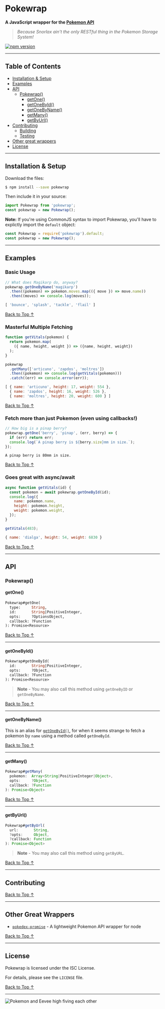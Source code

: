 # Pokewrap
**A JavaScript wrapper for the [Pokemon API](http://pokeapi.co/)**
> *Because Snorlax ain't the only RESTful thing in the Pokemon Storage System!*

[![npm version](https://badge.fury.io/js/pokewrap.svg)](https://badge.fury.io/js/pokewrap)

----

## Table of Contents
- [Installation & Setup]('#installation')
- [Examples]('#examples')
- [API]('#api')
  - [Pokewrap()]('#')
    - [getOne()]('#')
    - [getOneById()]('#')
    - [getOneByName()]('#')
    - [getMany()]('#')
    - [getByUrl()]('#')
- [Contributing]('#')
  - [Building]('#')
  - [Testing]('#')
- [Other great wrappers]('#other-great-wrappers')
- [License]('#license')

---

## Installation & Setup

Download the files:

```sh
$ npm install --save pokewrap
```

Then include it in your source:

```js
import Pokewrap from 'pokewrap';
const pokewrap = new Pokewrap();
```

**Note:** If you're using CommonJS syntax to import Pokewrap, you'll have to explictly import the `default` object:

```js
const Pokewrap = require('pokewrap').default;
const pokewrap = new Pokewrap();
```

---

## Examples

### Basic Usage
```js
// What does Magikarp do, anyway?
pokewrap.getOneByName('magikarp')
  .then((pokemon) => pokemon.moves.map(({ move }) => move.name))
  .then((moves) => console.log(moves));
```

```js
[ 'bounce', 'splash', 'tackle', 'flail' ]
```

[Back to Top ↑](#pokewrap)

### Masterful Multiple Fetching
```js
function getVitals(pokemon) {
  return pokemon.map(
    ({ name, height, weight }) => ({name, height, weight})
  );
}

pokewrap
  .getMany(['articuno', 'zapdos', 'moltres'])
  .then((pokemon) => console.log(getVitals(pokemon)))
  .catch((err) => console.error(err));
```

```js
[ { name: 'articuno', height: 17, weight: 554 },
  { name: 'zapdos', height: 16, weight: 526 },
  { name: 'moltres', height: 20, weight: 600 } ]
```

[Back to Top ↑](#pokewrap)

### Fetch more than just Pokemon (even using callbacks!)
```js
// How big is a pinap berry?
pokewrap.getOne('berry', 'pinap', (err, berry) => {
  if (err) return err;
  console.log(`A pinap berry is ${berry.size}mm in size.`);
});
```
```
A pinap berry is 80mm in size.
```

[Back to Top ↑](#pokewrap)

### Goes great with async/await
```js
async function getVitals(id) {
  const pokemon = await pokewrap.getOneById(id);
  console.log({
    name: pokemon.name,
    height: pokemon.height,
    weight: pokemon.weight,
  });
}

getVitals(483);
```
```js
{ name: 'dialga', height: 54, weight: 6830 }
```

[Back to Top ↑](#pokewrap)

---

## API

### Pokewrap()

#### getOne()

```haxe
Pokewrap#getOne(
  type:     String,
  id:       String|PositiveInteger,
  opts:     ?OptionsObject,
  callback: ?Function
): Promise<Resource>
```
[Back to Top ↑](#pokewrap)

---

#### getOneById()
```haxe
Pokewrap#getOneById(
  id:       String|PositiveInteger,
  opts:     ?Object,
  callback: ?Function
): Promise<Resource>
```
> **Note** - You may also call this method using `getOneByID` or `getOneByName`.

[Back to Top ↑](#pokewrap)

---

#### getOneByName()

This is an alias for [`getOneById()`](), for when it seems strange to fetch a
pokemon by `name` using a method called `getOneById`.

[Back to Top ↑](#pokewrap)

---

#### getMany()
```typescript
Pokewrap#getMany(
  pokemon:  Array<String|PositiveInteger|Object>,
  opts:     ?Object,
  callback: ?Function
): Promise<Object>
```

[Back to Top ↑](#pokewrap)

---

#### getByUrl()
```typescript
Pokewrap#getByUrl(
  url:       String,
  ?opts:     Object,
  ?callback: Function
): Promise<Object>
```
> **Note** - You may also call this method using `getByURL`.

[Back to Top ↑](#pokewrap)

---

## Contributing

[Back to Top ↑](#pokewrap)

---

## Other Great Wrappers

- [`pokedex-promise`](https://github.com/TheTommyTwitch/pokedex-promise) - A lightweight Pokemon API wrapper for node

[Back to Top ↑](#pokewrap)

---

## License
Pokewrap is licensed under the ISC License.

For details, please see the `LICENSE` file.

[Back to Top ↑](#pokewrap)

---

![Pokemon and Eevee high fiving each other](http://i.giphy.com/3oEduV4SOS9mmmIOkw.gif)

